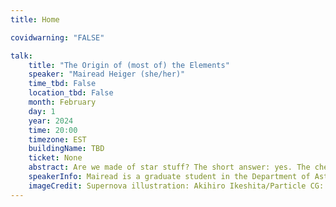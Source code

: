 ```yaml
---
title: Home

covidwarning: "FALSE"

talk:
    title: "The Origin of (most of) the Elements"
    speaker: "Mairead Heiger (she/her)"
    time_tbd: False
    location_tbd: False
    month: February
    day: 1
    year: 2024
    time: 20:00
    timezone: EST
    buildingName: TBD
    ticket: None
    abstract: Are we made of star stuff? The short answer: yes. The chemical elements that make us up, like carbon and iron, are created during the life and death of stars. In this AstroTour, we’ll dive into the long answer. We’ll explore the origin of “star stuff” (how elements are made, where it happens, and how we know) and answer questions like, where does carbon come from? Why is there a lot more lead than gold? And what are those weird elements at the bottom of the periodic table?
    speakerInfo: Mairead is a graduate student in the Department of Astronomy & Astrophysics at the University of Toronto. She studies how a galaxy’s chemical makeup changes over time, which can help us understand things like the how stars form and the nature of supernovae. Mairead uses observations to decode the chemical history of small, ancient galaxies that orbit the Milky Way. Originally from Pennsylvania, Mairead completed her Bachelor’s degree there at the University of Pittsburgh. Outside of work, she spends most of her free time teaching her dog useless tricks.
    imageCredit: Supernova illustration: Akihiro Ikeshita/Particle CG: Naotsugu Mikami (NAOJ)
---
```

